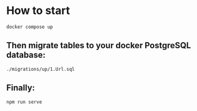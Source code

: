 # How to start
```
docker compose up
```

## Then migrate tables to your docker PostgreSQL database:

```
./migrations/up/1.Url.sql
```

## Finally:

```
npm run serve
```